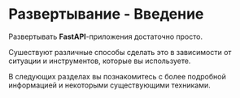 # Развертывание - Введение

Развертывать **FastAPI**-приложения достаточно просто.

Сушествуют различные способы сделать это в зависимости от ситуации и инструментов, которые вы используете.

В следующих разделах вы познакомитесь с более подробной информацией и некоторыми существующими техниками.
